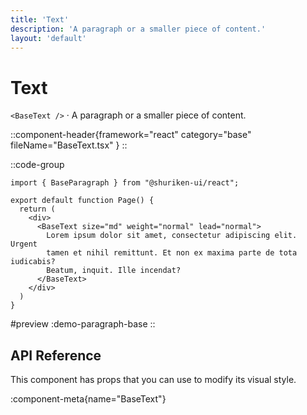 ```yaml
---
title: 'Text'
description: 'A paragraph or a smaller piece of content.'
layout: 'default'
---
```


# Text

`<BaseText />` · A paragraph or a smaller piece of content.

::component-header{framework="react" category="base" fileName="BaseText.tsx" }
::

::code-group

```tsx [DemoTextBase.tsx]
import { BaseParagraph } from "@shuriken-ui/react";

export default function Page() {
  return (
    <div>
      <BaseText size="md" weight="normal" lead="normal">
        Lorem ipsum dolor sit amet, consectetur adipiscing elit. Urgent 
        tamen et nihil remittunt. Et non ex maxima parte de tota iudicabis? 
        Beatum, inquit. Ille incendat?
      </BaseText>
    </div>
  )
}
```

#preview
:demo-paragraph-base
::

## API Reference

This component has props that you can use to modify its visual style.

:component-meta{name="BaseText"}

